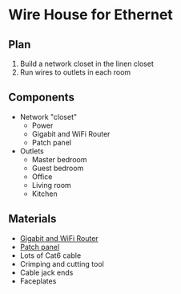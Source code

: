 # Wire House for Ethernet

## Plan

1. Build a network closet in the linen closet
1. Run wires to outlets in each room

## Components

* Network "closet"
    * Power
    * Gigabit and WiFi Router
    * Patch panel
* Outlets
    * Master bedroom
    * Guest bedroom
    * Office
    * Living room
    * Kitchen

## Materials

* [Gigabit and WiFi Router](http://www.amazon.com/NETGEAR-Nighthawk-AC1900-Gigabit-Router/dp/B00F0DD0I6)
* [Patch panel](http://www.amazon.com/Cable-Matters%C2%AE-Rackmount-Wallmount-48-Port/dp/B0072K1P8C/)
* Lots of Cat6 cable
* Crimping and cutting tool
* Cable jack ends
* Faceplates
